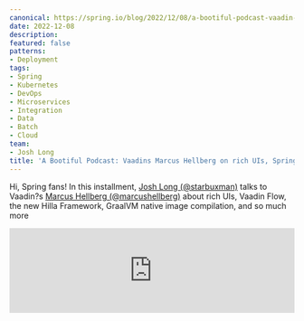 ```yaml
---
canonical: https://spring.io/blog/2022/12/08/a-bootiful-podcast-vaadin-s-marcus-hellberg-on-rich-uis-spring-boot-3-graalvm-native-images-and-more
date: 2022-12-08
description: 
featured: false
patterns:
- Deployment
tags:
- Spring
- Kubernetes
- DevOps
- Microservices
- Integration
- Data
- Batch
- Cloud
team:
- Josh Long
title: 'A Bootiful Podcast: Vaadins Marcus Hellberg on rich UIs, Spring Boot 3, GraalVM native images, and more'
---
```


<div>
 <p>Hi, Spring fans! In this installment, <a href="https://twitter.com/starbuxman">Josh Long (@starbuxman)</a> talks to Vaadin?s <a href="https://twitter.com/marcushellberg">Marcus Hellberg (@marcushellberg)</a> about rich UIs, Vaadin Flow, the new Hilla Framework, GraalVM native image compilation, and so much more </p><iframe title="Vaadin?s Marcus Hellberg on rich UIs, Spring Boot 3, GraalVM native images, and more " allowtransparency="true" height="150" width="100%" style="border: none; min-width: min(100%, 430px);" scrolling="no" data-name="pb-iframe-player" src="https://www.podbean.com/player-v2/?i=wreg8-1333b75-pb&amp;from=pb6admin&amp;share=1&amp;download=1&amp;rtl=0&amp;fonts=Arial&amp;skin=1&amp;font-color=&amp;logo_link=episode_page&amp;btn-skin=7"></iframe>
</div>

